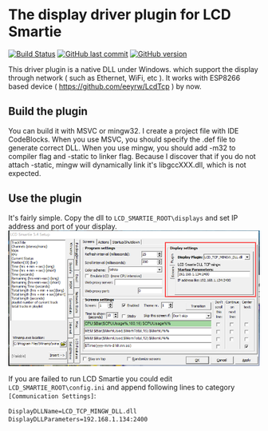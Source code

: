 # The display driver plugin for LCD Smartie
[![Build Status](https://travis-ci.org/eeyrw/LcdTcpDll.svg?branch=master)](https://travis-ci.org/eeyrw/LcdTcp) [![GitHub last commit](https://img.shields.io/github/last-commit/google/skia.svg)]() [![GitHub version](https://badge.fury.io/gh/eeyrw%2FLcdTcp.svg)](https://badge.fury.io/gh/eeyrw%2FLcdTcp)

This driver plugin is a native DLL under Windows. which support the display through network ( such as Ethernet, WiFi, etc ). It works with ESP8266 based device ( https://github.com/eeyrw/LcdTcp ) by now.
## Build the plugin
You can build it with MSVC or mingw32. I create a project file with IDE CodeBlocks. When you use MSVC, you should specify the .def file to generate correct DLL. When you use mingw, you should add -m32 to compiler flag and -static to linker flag. Because I discover that if you do not attach -static, mingw will dynamically link it's libgccXXX.dll, which is not expected.  
## Use the plugin
It's fairly simple. Copy the dll to `LCD_SMARTIE_ROOT\displays` and set IP address and port of your display.
![LCD Smartie setting demo](LCD%20Smartie%20setting%20demo.png)

If you are failed to run LCD Smartie you could edit `LCD_SMARTIE_ROOT\config.ini` and append following lines to category `[Communication Settings]`:

    DisplayDLLName=LCD_TCP_MINGW_DLL.dll
    DisplayDLLParameters=192.168.1.134:2400

<!--stackedit_data:
eyJoaXN0b3J5IjpbOTYyOTM5NDU5XX0=
-->